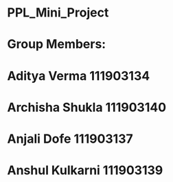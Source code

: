 # PPL_Mini_Project

# Group Members: 

# Aditya Verma 111903134

# Archisha Shukla 111903140

# Anjali Dofe 111903137

# Anshul Kulkarni 111903139
